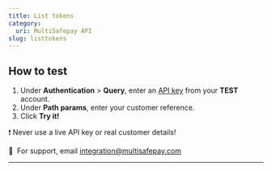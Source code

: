 ```yaml
---
title: List tokens
category:
  uri: MultiSafepay API
slug: listtokens
---
```


## How to test

1. Under **Authentication** > **Query**, enter an [API key](/docs/sites#site-id-api-key-and-security-code) from your **TEST** account.
2. Under **Path params**, enter your customer reference.
3. Click **Try it!**

❗️ Never use a live API key or real customer details!

💬  For support, email [integration@multisafepay.com](mailto:integration@multisafepay.com)

---

